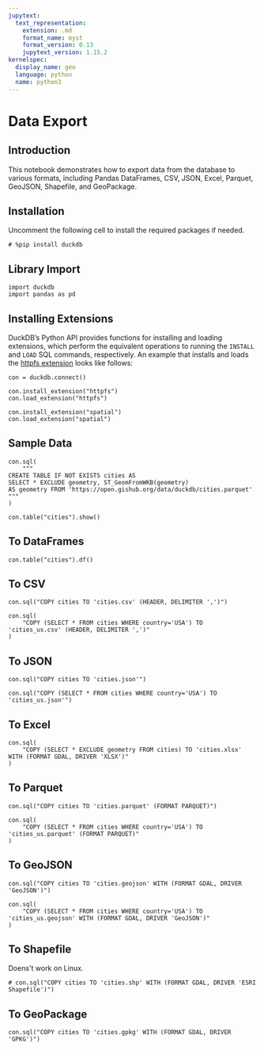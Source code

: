 ```yaml
---
jupytext:
  text_representation:
    extension: .md
    format_name: myst
    format_version: 0.13
    jupytext_version: 1.15.2
kernelspec:
  display_name: geo
  language: python
  name: python3
---
```


# Data Export

## Introduction

This notebook demonstrates how to export data from the database to various formats, including Pandas DataFrames, CSV, JSON, Excel, Parquet, GeoJSON, Shapefile, and GeoPackage.

## Installation

Uncomment the following cell to install the required packages if needed.

```{code-cell} ipython3
# %pip install duckdb
```

## Library Import

```{code-cell} ipython3
import duckdb
import pandas as pd
```

## Installing Extensions

DuckDB’s Python API provides functions for installing and loading extensions, which perform the equivalent operations to running the `INSTALL` and `LOAD` SQL commands, respectively. An example that installs and loads the [httpfs extension](https://duckdb.org/docs/extensions/httpfs) looks like follows:

```{code-cell} ipython3
con = duckdb.connect()
```

```{code-cell} ipython3
con.install_extension("httpfs")
con.load_extension("httpfs")
```

```{code-cell} ipython3
con.install_extension("spatial")
con.load_extension("spatial")
```

## Sample Data

```{code-cell} ipython3
con.sql(
    """
CREATE TABLE IF NOT EXISTS cities AS
SELECT * EXCLUDE geometry, ST_GeomFromWKB(geometry) 
AS geometry FROM 'https://open.gishub.org/data/duckdb/cities.parquet'
"""
)
```

```{code-cell} ipython3
con.table("cities").show()
```

## To DataFrames

```{code-cell} ipython3
con.table("cities").df()
```

## To CSV

```{code-cell} ipython3
con.sql("COPY cities TO 'cities.csv' (HEADER, DELIMITER ',')")
```

```{code-cell} ipython3
con.sql(
    "COPY (SELECT * FROM cities WHERE country='USA') TO 'cities_us.csv' (HEADER, DELIMITER ',')"
)
```

## To JSON

```{code-cell} ipython3
con.sql("COPY cities TO 'cities.json'")
```

```{code-cell} ipython3
con.sql("COPY (SELECT * FROM cities WHERE country='USA') TO 'cities_us.json'")
```

## To Excel

```{code-cell} ipython3
con.sql(
    "COPY (SELECT * EXCLUDE geometry FROM cities) TO 'cities.xlsx' WITH (FORMAT GDAL, DRIVER 'XLSX')"
)
```

## To Parquet

```{code-cell} ipython3
con.sql("COPY cities TO 'cities.parquet' (FORMAT PARQUET)")
```

```{code-cell} ipython3
con.sql(
    "COPY (SELECT * FROM cities WHERE country='USA') TO 'cities_us.parquet' (FORMAT PARQUET)"
)
```

## To GeoJSON

```{code-cell} ipython3
con.sql("COPY cities TO 'cities.geojson' WITH (FORMAT GDAL, DRIVER 'GeoJSON')")
```

```{code-cell} ipython3
con.sql(
    "COPY (SELECT * FROM cities WHERE country='USA') TO 'cities_us.geojson' WITH (FORMAT GDAL, DRIVER 'GeoJSON')"
)
```

## To Shapefile

Doens't work on Linux.

```{code-cell} ipython3
# con.sql("COPY cities TO 'cities.shp' WITH (FORMAT GDAL, DRIVER 'ESRI Shapefile')")
```

## To GeoPackage

```{code-cell} ipython3
con.sql("COPY cities TO 'cities.gpkg' WITH (FORMAT GDAL, DRIVER 'GPKG')")
```
